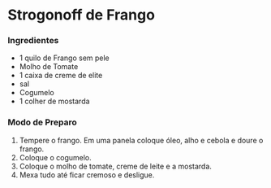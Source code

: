 # Strogonoff de Frango

### Ingredientes

- 1 quilo de Frango sem pele
- Molho de Tomate
- 1 caixa de creme de elite
- sal
- Cogumelo
- 1 colher de mostarda



### Modo de Preparo

1. Tempere o frango. Em uma panela coloque óleo, alho e cebola e doure o frango.
2.  Coloque o cogumelo.
3. Coloque o molho de tomate, creme de leite e a mostarda.
4. Mexa tudo até ficar cremoso e desligue.

